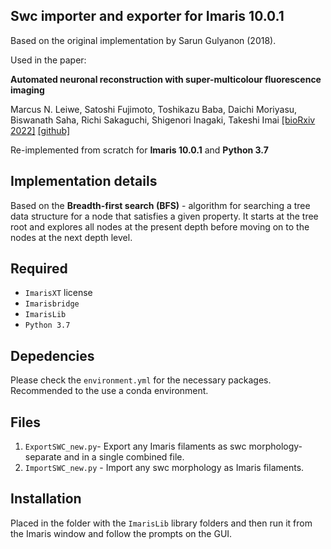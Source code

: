 ## Swc importer and exporter for Imaris 10.0.1

Based on the original implementation by Sarun Gulyanon (2018). 

Used in the paper:

**Automated neuronal reconstruction with super-multicolour fluorescence imaging**

Marcus N. Leiwe, Satoshi Fujimoto, Toshikazu Baba, Daichi Moriyasu, Biswanath Saha, Richi Sakaguchi, Shigenori Inagaki, Takeshi Imai 
[[bioRxiv 2022]](https://www.biorxiv.org/content/10.1101/2022.10.20.512984v1) [[github]](https://github.com/mleiwe/QDyeFinder)

Re-implemented from scratch for **Imaris 10.0.1** and **Python 3.7**

## Implementation details

Based on the **Breadth-first search (BFS)** - algorithm for searching a tree data structure for a node that satisfies a given property. It starts at the tree root and explores all nodes at the present depth before moving on to the nodes at the next depth level.
## Required
 - `ImarisXT` license 
 - `Imarisbridge`
 -  `ImarisLib`
 -  `Python 3.7`

## Depedencies

Please check the `environment.yml` for the necessary packages. Recommended to the use a conda environment.
## Files

1. `ExportSWC_new.py`- Export any Imaris filaments as swc morphology- separate and in a single combined file.
2. `ImportSWC_new.py` - Import any swc morphology as Imaris filaments.

## Installation

Placed in the folder with the `ImarisLib` library folders and then run it from the Imaris window and follow the prompts on the GUI.


